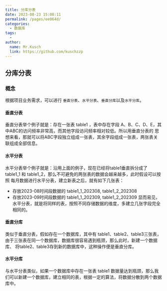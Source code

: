 ```yaml
---
title: 分库分表
date: 2023-08-23 15:08:11
permalink: /pages/ee064d/
categories:
  - 数据库
tags:
  - 
author: 
  name: Mr.Kusch
  link: https://github.com/kuschzzp
---
```

## 分库分表

### 概念

根据项目业务需求，可以进行 `垂直分表`、`水平分表`、`垂直分库`以及`水平分库`。

#### 垂直分表
垂直分表举个例子就是：存在一张表 table1 ，表中存在字段 A、B、C、D、E，其中ABC的访问频率非常高，而其他字段访问频率相对较低。所以用垂直分表的
思想来看，那就可以将ABC字段独立组成一张表，其余字段组成一张表，两张表关联组成全部信息。


#### 水平分表
水平分表举个例子就是：沿用上面的例子，现在已经将table1垂直拆分成了 table1_1 和 table1_2，那么不可避免的两张表的数据会越来越多，此时假设可以按照
每月数据进行水平分表，建立新表之后，就有如下几张表：
- 存放2023-08时间段数据的 table1_1_202308, table1_2_202308
- 存放2023-09时间段数据的 table1_1_202309, table1_2_202309
显而易见，水平分表，就是将同样的表，按照不同存储数据的维度，多建立几张字段完全相同的。


#### 垂直分库
类似于垂直分表，假如存在一个数据库，其中有 table1、table2、table3三张表，由于三张表在同一个数据库，数据库很容易遇到瓶颈，那么此时，新建一个数据库、
将table2、table3存到新的数据库中，这种操作便是垂直分库。


#### 水平分库
与水平分表类似，如果一个数据库中存在一张表 table1 数据量达到瓶颈，那么我们可以新建一个数据库，建立相同的表，根据一定的算法，将数据分散到两个数据库中。
